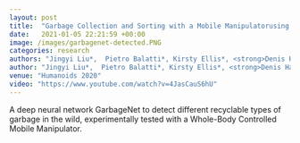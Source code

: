 ```yaml
---
layout: post
title:  "Garbage Collection and Sorting with a Mobile Manipulatorusing Deep Learning and Whole-Body Control"
date:   2021-01-05 22:21:59 +00:00
image: /images/garbagenet-detected.PNG
categories: research
authors: "Jingyi Liu*,  Pietro Balatti*, Kirsty Ellis*, <strong>Denis Hadjivelichkov*</strong>, Danail Stoyanov, Arash Ajoudani, and Dimitrios Kanoulas"
author: "Jingyi Liu*,  Pietro Balatti*, Kirsty Ellis*, <strong>Denis Hadjivelichkov*</strong>, Danail Stoyanov, Arash Ajoudani, and Dimitrios Kanoulas"
venue: "Humanoids 2020"
video: "https://www.youtube.com/watch?v=4JasCauS6hU"
---
```


A deep neural network GarbageNet to detect different recyclable types of garbage in the wild, experimentally tested with a Whole-Body Controlled Mobile Manipulator.